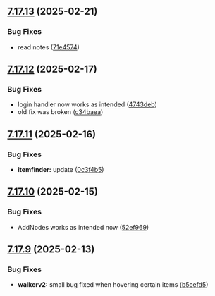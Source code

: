 ## [7.17.13](https://github.com/Torwent/SRL-T/compare/v7.17.12...v7.17.13) (2025-02-21)


### Bug Fixes

* read notes ([71e4574](https://github.com/Torwent/SRL-T/commit/71e457445b892d13b5a50b65c59959111e414252))



## [7.17.12](https://github.com/Torwent/SRL-T/compare/v7.17.11...v7.17.12) (2025-02-17)


### Bug Fixes

* login handler now works as intended ([4743deb](https://github.com/Torwent/SRL-T/commit/4743deb682c9f74750880ea23d1022b0d87dbee5))
* old fix was broken ([c34baea](https://github.com/Torwent/SRL-T/commit/c34baea223280bb3d69a3e9bcb2eceaefe1db3ea))



## [7.17.11](https://github.com/Torwent/SRL-T/compare/v7.17.10...v7.17.11) (2025-02-16)


### Bug Fixes

* **itemfinder:** update ([0c3f4b5](https://github.com/Torwent/SRL-T/commit/0c3f4b5bd56e04dc8740f31ae9d3b9671b067f55))



## [7.17.10](https://github.com/Torwent/SRL-T/compare/v7.17.9...v7.17.10) (2025-02-15)


### Bug Fixes

* AddNodes works as intended now ([52ef969](https://github.com/Torwent/SRL-T/commit/52ef969c548b52c25da0327f8641c71acd8e0f79))



## [7.17.9](https://github.com/Torwent/SRL-T/compare/v7.17.8...v7.17.9) (2025-02-13)


### Bug Fixes

* **walkerv2:** small bug fixed when hovering certain items ([b5cefd5](https://github.com/Torwent/SRL-T/commit/b5cefd566779ad475fc9764510b7de8b19149553))



